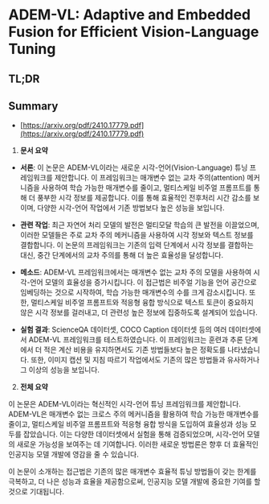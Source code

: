 # ADEM-VL: Adaptive and Embedded Fusion for Efficient Vision-Language Tuning
## TL;DR
## Summary
- [https://arxiv.org/pdf/2410.17779.pdf](https://arxiv.org/pdf/2410.17779.pdf)

1. **문서 요약**

- **서론**: 이 논문은 ADEM-VL이라는 새로운 시각-언어(Vision-Language) 튜닝 프레임워크를 제안합니다. 이 프레임워크는 매개변수 없는 교차 주의(attention) 메커니즘을 사용하여 학습 가능한 매개변수를 줄이고, 멀티스케일 비주얼 프롬프트를 통해 더 풍부한 시각 정보를 제공합니다. 이를 통해 효율적인 전후처리 시간 감소를 보이며, 다양한 시각-언어 작업에서 기존 방법보다 높은 성능을 보입니다.

- **관련 작업**: 최근 자연어 처리 모델의 발전은 멀티모달 학습의 큰 발전을 이끌었으며, 이러한 모델들은 주로 교차 주의 메커니즘을 사용하여 시각 정보와 텍스트 정보를 결합합니다. 이 논문의 프레임워크는 기존의 입력 단계에서 시각 정보를 결합하는 대신, 중간 단계에서의 교차 주의를 통해 더 높은 효율성을 달성합니다.

- **메소드**: ADEM-VL 프레임워크에서는 매개변수 없는 교차 주의 모델을 사용하여 시각-언어 모델의 효율성을 증가시킵니다. 이 접근법은 비주얼 기능을 언어 공간으로 임베딩하는 것으로 시작하여, 학습 가능한 매개변수의 수를 크게 감소시킵니다. 또한, 멀티스케일 비주얼 프롬프트와 적응형 융합 방식으로 텍스트 토큰이 중요하지 않은 시각 정보를 걸러내고, 더 관련성 높은 정보에 집중하도록 설계되어 있습니다.

- **실험 결과**: ScienceQA 데이터셋, COCO Caption 데이터셋 등의 여러 데이터셋에서 ADEM-VL 프레임워크를 테스트하였습니다. 이 프레임워크는 훈련과 추론 단계에서 더 적은 계산 비용을 유지하면서도 기존 방법들보다 높은 정확도를 나타냈습니다. 또한, 이미지 캡션 및 지침 따르기 작업에서도 기존의 많은 방법들과 유사하거나 그 이상의 성능을 보입니다.

2. **전체 요약**

이 논문은 ADEM-VL이라는 혁신적인 시각-언어 튜닝 프레임워크를 제안합니다. ADEM-VL은 매개변수 없는 크로스 주의 메커니즘을 활용하여 학습 가능한 매개변수를 줄이고, 멀티스케일 비주얼 프롬프트와 적응형 융합 방식을 도입하여 효율성과 성능 모두를 잡았습니다. 이는 다양한 데이터셋에서 실험을 통해 검증되었으며, 시각-언어 모델의 새로운 가능성을 보여주는 데 기여합니다. 이러한 새로운 방법론은 향후 더 효율적인 인공지능 모델 개발에 영감을 줄 수 있습니다. 

이 논문이 소개하는 접근법은 기존의 많은 매개변수 효율적 튜닝 방법들이 갖는 한계를 극복하고, 더 나은 성능과 효율을 제공함으로써, 인공지능 모델 개발에 중요한 기여를 할 것으로 기대됩니다.